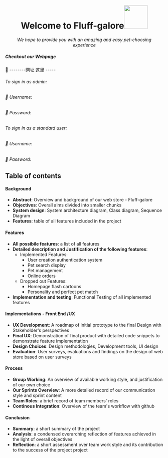 <div align="center">
<h1>Welcome to Fluff-galore<img src="https://raw.githubusercontent.com/Yj-nnie/web-softwaretools-plain/dev/favicon.ico" alt="" width="75" height="75" />
</h1>
</div>

<div align="center">
<em>We hope to provide you with an amazing and easy pet-choosing experience</em>
</div>


##### Checkout our Webpage
:link:  --------网址 这里 -----

###### To sign in as admin: 
###### :bust_in_silhouette: Username: 
###### :key: Password:
    
###### To sign in as a standard user: 
###### :busts_in_silhouette: Username: 
###### :key: Password: 



## Table of contents

#### Background
   - **Abstract**: Overview and background of our web store - Fluff-galore
   - **Objectives**: Overall aims divided into smaller chunks 
   - **System design**: System architecture diagram, Class diagram, Sequence Diagram
   - **Features**: table of all features included in the project


#### Features
- **All possibile features**: a list of all features
- **Detailed description and Justification of the following features**:
    - Implemented Features:   
        - User creation authentication system
        - Pet search display
        - Pet management
        - Online orders
    - Dropped out Features: 
        - Homepage flash cartoons
        - Personality and perfect pet match
- **Implementation and testing**: Functional Testing of all implemented features
    

#### Implementations - Front End /UX

- **UX Development**: A roadmap of initial prototype to the final Design with Stakeholder's perspectives
- **Final UX**: Demonstration of final product with detailed code snippets to demonstrate feature implementation
- **Design Choices**: Design methodologies, Development tools, UI design
- **Evaluation**: User surveys, evaluations and findings on the design of web store based on user surveys

#### Process 
- **Group Working**: An overview of available working style, and justification of our own choice
- **Our Sprints Overview**: A more detailed record of our communication style and sprint content
- **Team Roles**: a brief record of team members' roles
- **Continous Integration**: Overview of the team's workflow with github

#### Conclusion

- **Summary**: a short summary of the project
- **Analysis**: a condensed overarching reflection of features achieved in the light of overall objectives
- **Reflection**: a short assessment over team work style and its contribution to the success of the project project




